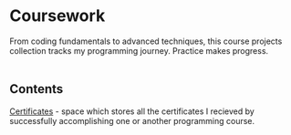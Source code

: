 # Coursework
From coding fundamentals to advanced techniques, this course projects collection tracks my programming journey. Practice makes progress.
<br /><br />

## Contents

[Certificates](https://github.com/cyberbitrixx/Coursework/tree/9aa1a1b6301a8689e2e79a645575749d461e7778/certificates) - space which stores all the certificates I recieved by successfully accomplishing one or another programming course.
